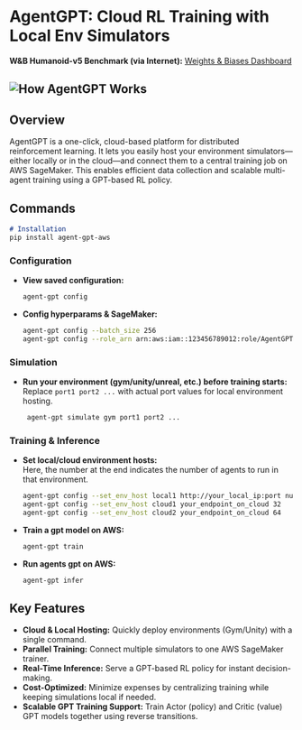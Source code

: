 # AgentGPT: Cloud RL Training with Local Env Simulators

**W&B Humanoid-v5 Benchmark (via Internet):** [Weights & Biases Dashboard](https://wandb.ai/junhopark/agentgpt-beta)

![How AgentGPT Works](https://imgur.com/r4hGxqO.png)
---

## Overview

AgentGPT is a one-click, cloud-based platform for distributed reinforcement learning. It lets you easily host your environment simulators—either locally or in the cloud—and connect them to a central training job on AWS SageMaker. This enables efficient data collection and scalable multi-agent training using a GPT-based RL policy.

## Commands

```markdown
# Installation
pip install agent-gpt-aws
```

### Configuration

- **View saved configuration:**
  ```bash
  agent-gpt config
  ```

- **Config hyperparams & SageMaker:**
  ```bash
  agent-gpt config --batch_size 256
  agent-gpt config --role_arn arn:aws:iam::123456789012:role/AgentGPTSageMakerRole
  ```

### Simulation

- **Run your environment (gym/unity/unreal, etc.) before training starts:**   
  Replace `port1 port2 ...` with actual port values for local environment hosting.
  ```bash
   agent-gpt simulate gym port1 port2 ...
  ```

### Training & Inference

- **Set local/cloud environment hosts:**  
  Here, the number at the end indicates the number of agents to run in that environment.
  ```bash
  agent-gpt config --set_env_host local1 http://your_local_ip:port num_agents
  agent-gpt config --set_env_host cloud1 your_endpoint_on_cloud 32
  agent-gpt config --set_env_host cloud2 your_endpoint_on_cloud 64
  ```

- **Train a gpt model on AWS:**
  ```bash
  agent-gpt train
  ```

- **Run agents gpt on AWS:**
  ```bash
  agent-gpt infer
  ```

## Key Features

- **Cloud & Local Hosting:** Quickly deploy environments (Gym/Unity) with a single command.
- **Parallel Training:** Connect multiple simulators to one AWS SageMaker trainer.
- **Real-Time Inference:** Serve a GPT-based RL policy for instant decision-making.
- **Cost-Optimized:** Minimize expenses by centralizing training while keeping simulations local if needed.
- **Scalable GPT Training Support:** Train Actor (policy) and Critic (value) GPT models together using reverse transitions.
